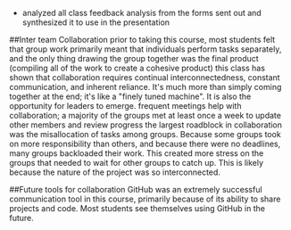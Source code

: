 - analyzed all class feedback analysis from the forms sent out and synthesized it to use in the presentation

##Inter team Collaboration
prior to taking this course, most students felt that group work primarily meant that individuals perform tasks separately, and the only thing drawing the group together was the final product (compiling all of the work to create a cohesive product)
this class has shown that collaboration requires continual interconnectedness, constant communication, and inherent reliance. It's much more than simply coming together at the end; it's like a "finely tuned machine". It is also the opportunity for leaders to emerge.
frequent meetings help with collaboration; a majority of the groups met at least once a week to update other members and review progress
the largest roadblock in collaboration was the misallocation of tasks among groups. Because some groups took on more responsibility than others, and because there were no deadlines, many groups backloaded their work. This created more stress on the groups that needed to wait for other groups to catch up. This is likely because the nature of the project was so interconnected. 


##Future tools for collaboration
GitHub was an extremely successful communication tool in this course, primarily because of its ability to share projects and code. Most students see themselves using GitHub in the future.
